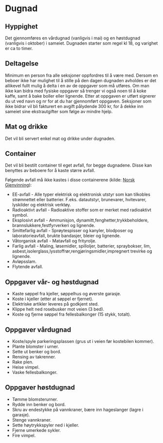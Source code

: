 Dugnad
======

Hyppighet
---------

Det gjennomføres en vårdugnad (vanligvis i mai) og en høstdugnad (vanligvis i oktober) i sameiet. Dugnaden starter som regel kl 18, og varighet er ca to timer.

Deltagelse
----------

Minimum en person fra alle seksjoner oppfordres til å være med. Dersom en beboer ikke har mulighet til å stille på den dagen dugnaden avholdes er det allikevel fullt mulig å delta i en av de oppgaver som må utføres. Om man ikke kan bidra med fysiske oppgaver så trenger vi også noen til å koke kaffe, samt å bake boller eller lignende. Etter at oppgaven er utført signerer du ut ved navn og nr for at du har gjennomført oppgaven. Seksjoner som ikke bidrar vil bli fakturert en avgift pålydende 300 kr, for å dekke inn sameiet sine ekstrautgifter som følge av mindre hjelp.

Mat og drikke
-------------

Det vil bli servert enkel mat og drikke under dugnaden.

Container
---------

Det vil bli bestilt container til eget avfall, for begge dugnadene. Disse kan benyttes av beboere for å kaste større avfall.

Følgende avfall må ikke kastes i disse containerene (kilde: [Norsk Gjenvinning](www.norskgjenvinning.no)):

- EE-avfall - Alle typer elektrisk og elektronisk utstyr som kan tilkobles  strømnettet eller batterier. F.eks. datautstyr, brunevarer, hvitevarer, lyskilder og elektrisk verktøy.
- Radioaktivt avfall - Radioaktive stoffer som er merket med radioaktivt symbol.
- Eksplosivt avfall - Ammunisjon, dynamitt,fenghetter,trykkbeholdere, brannslukkere,festfyrverkeri og lignende.
- Smittefarlig avfall - Sprøytespisser og kanyler, blodposer og laboratorieavfall, brukte bandasjer, bleier og lignende.
- Våtorganisk avfall - Matavfall og frityrolje.
- Farlig avfall - Maling, løsemidler, spilloljer, batterier, spraybokser, lim, asbest,isolerglass,lysstoffrør,rengjøringsmidler,impregnert trevirke og lignende.
- Avløpsslam.
- Flytende avfall.

Oppgaver vår- og høstdugnad
---------------------------

- Kaste søppel fra kjeller, søppelhus og øverste garasje.
- Koste i kjeller (etter at søppel er fjernet).
- Elektriske artikler leveres på godkjent sted.
- Klippe helt ned rosebusker mot veien (3 bed).
- Koste og fjerne søppel fra fellesbalkonger (15 stykk, totalt).

Oppgaver vårdugnad
------------------

- Koste/spyle parkeringsplassen (grus ut i veien før kostebilen kommer).
- Plante blomster i urner.
- Sette ut benker og bord.
- Rensing av takrenner.
- Rake plen.
- Heise vimpel.
- Vaske fellesbalkonger.

Oppgaver høstdugnad
-------------------

- Tømme blomsterurner.
- Rydde inn benker og bord.
- Skru av endestykke på vannkraner, bære inn hageslanger (lagre i garasje).
- Stenge vannkraner.
- Sette høytrykkspyler ned i kjeller.
- Fjerne umerkede sykler.
- Fire vimpel.
